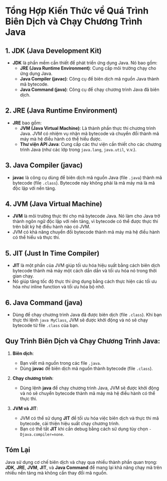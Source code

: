 # Tổng Hợp Kiến Thức về Quá Trình Biên Dịch và Chạy Chương Trình Java

## 1. JDK (Java Development Kit)
- **JDK** là phần mềm cần thiết để phát triển ứng dụng Java. Nó bao gồm:
    - **JRE (Java Runtime Environment)**: Cung cấp môi trường chạy cho ứng dụng Java.
    - **Java Compiler (javac)**: Công cụ để biên dịch mã nguồn Java thành mã bytecode.
    - **Java Command (java)**: Công cụ để chạy chương trình Java đã biên dịch.

## 2. JRE (Java Runtime Environment)
- **JRE** bao gồm:
    - **JVM (Java Virtual Machine)**: Là thành phần thực thi chương trình Java. JVM có nhiệm vụ nhận mã bytecode và chuyển đổi thành mã máy mà hệ điều hành có thể hiểu được.
    - **Thư viện API Java**: Cung cấp các thư viện cần thiết cho các chương trình Java (như các lớp trong `java.lang`, `java.util`, v.v.).

## 3. Java Compiler (javac)
- **javac** là công cụ dùng để biên dịch mã nguồn Java (file `.java`) thành mã bytecode (file `.class`). Bytecode này không phải là mã máy mà là mã độc lập với nền tảng.

## 4. JVM (Java Virtual Machine)
- **JVM** là môi trường thực thi cho mã bytecode Java. Nó làm cho Java trở thành ngôn ngữ độc lập với nền tảng, vì bytecode có thể được thực thi trên bất kỳ hệ điều hành nào có JVM.
- JVM có khả năng chuyển đổi bytecode thành mã máy mà hệ điều hành có thể hiểu và thực thi.

## 5. JIT (Just In Time Compiler)
- **JIT** là một phần của JVM giúp tối ưu hóa hiệu suất bằng cách biên dịch bytecode thành mã máy một cách dần dần và tối ưu hóa nó trong thời gian chạy.
- Nó giúp tăng tốc độ thực thi ứng dụng bằng cách thực hiện các tối ưu hóa như inline function và tối ưu hóa bộ nhớ.

## 6. Java Command (java)
- Dùng để chạy chương trình Java đã được biên dịch (file `.class`). Khi bạn thực thi lệnh `java MyClass`, JVM sẽ được khởi động và nó sẽ chạy bytecode từ file `.class` của bạn.

## Quy Trình Biên Dịch và Chạy Chương Trình Java:
1. **Biên dịch**:
    - Bạn viết mã nguồn trong các file `.java`.
    - Dùng **javac** để biên dịch mã nguồn thành bytecode (file `.class`).

2. **Chạy chương trình**:
    - Dùng lệnh **java** để chạy chương trình Java, JVM sẽ được khởi động và nó sẽ chuyển bytecode thành mã máy mà hệ điều hành có thể thực thi.

3. **JVM và JIT**:
    - JVM có thể sử dụng **JIT** để tối ưu hóa việc biên dịch và thực thi mã bytecode, cải thiện hiệu suất chạy chương trình.
    - Bạn có thể tắt **JIT** khi cần debug bằng cách sử dụng tùy chọn `-Djava.compiler=none`.

## Tóm Lại
Java sử dụng cơ chế biên dịch và chạy qua nhiều thành phần quan trọng: **JDK**, **JRE**, **JVM**, **JIT**, và **Java Command** để mang lại khả năng chạy mã trên nhiều nền tảng mà không cần thay đổi mã nguồn.



